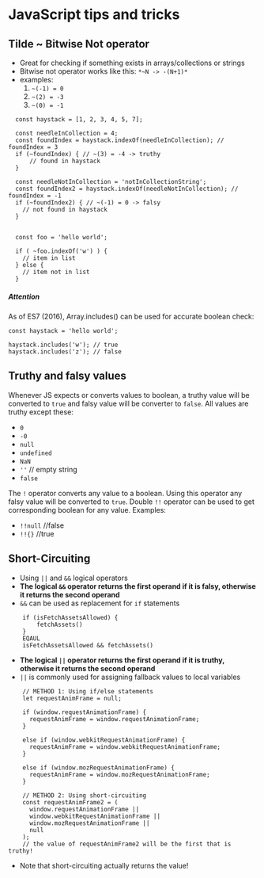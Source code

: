 # JavaScript tips and tricks


## Tilde ~ Bitwise Not operator
- Great for checking if something exists in arrays/collections or strings
- Bitwise not operator works like this: `*~N -> -(N+1)*`
- examples:
    1) `~(-1) = 0`
    2) `~(2) = -3`
    3) `~(0) = -1`
    
````
  const haystack = [1, 2, 3, 4, 5, 7];
  
  const needleInCollection = 4;
  const foundIndex = haystack.indexOf(needleInCollection); // foundIndex = 3
  if (~foundIndex) { // ~(3) = -4 -> truthy
      // found in haystack
  }

  const needleNotInCollection = 'notInCollectionString';
  const foundIndex2 = haystack.indexOf(needleNotInCollection); // foundIndex = -1
  if (~foundIndex2) { // ~(-1) = 0 -> falsy
    // not found in haystack
  }
  
````

````
  const foo = 'hello world';
  
  if ( ~foo.indexOf('w') ) {
    // item in list
  } else {
    // item not in list
  }
````

##### Attention
As of ES7 (2016), Array.includes() can be used for accurate boolean check:
````
const haystack = 'hello world';

haystack.includes('w'); // true
haystack.includes('z'); // false
````


## Truthy and falsy values
Whenever JS expects or converts values to boolean, a truthy value will be converted to `true` and falsy value will be converter to `false`. All values are truthy except these:
* `0`
* `-0`
* `null`
* `undefined`
* `NaN`
* `''` // empty string
* `false`

The `!` operator converts any value to a boolean. Using this operator any falsy value will be converted to `true`. Double `!!` operator can be used to get corresponding boolean for any value. Examples:
* `!!null` //false
* `!!{}` //true


## Short-Circuiting
- Using `||` and `&&` logical operators
- **The logical `&&` operator returns the first operand if it is falsy, otherwise it returns the second operand**
- `&&` can be used as replacement for `if` statements
````
    if (isFetchAssetsAllowed) {
        fetchAssets()    
    }
    EQAUL
    isFetchAssetsAllowed && fetchAssets()
````
- **The logical `||` operator returns the first operand if it is truthy, otherwise it returns the second operand**
- `||` is commonly used for assigning fallback values to local variables
````
    // METHOD 1: Using if/else statements
    let requestAnimFrame = null;
    
    if (window.requestAnimationFrame) {
      requestAnimFrame = window.requestAnimationFrame;
    }
    
    else if (window.webkitRequestAnimationFrame) {
      requestAnimFrame = window.webkitRequestAnimationFrame;
    }
    
    else if (window.mozRequestAnimationFrame) {
      requestAnimFrame = window.mozRequestAnimationFrame;
    }
    
    // METHOD 2: Using short-circuiting
    const requestAnimFrame2 = (
      window.requestAnimationFrame ||
      window.webkitRequestAnimationFrame ||
      window.mozRequestAnimationFrame ||
      null
    );
    // the value of requestAnimFrame2 will be the first that is truthy!
````
- Note that short-circuiting actually returns the value!